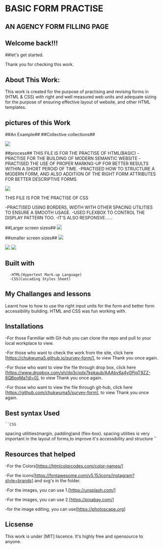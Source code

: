 # BASIC FORM PRACTISE

## AN AGENCY FORM FILLING PAGE

## Welcome back!!!

##let's get started.

Thank you for checking this work.

## About This Work:

This work is created for the purpose of practising and revising forms in (HTML & CSS) with right and well measured web units and adequate sizing for the purpose of ensuring effective layout of website, and other HTML templates.

## pictures of this Work

##An Example##
##Collective collections##

<img src="./image/form.gif">

##process##
THIS FILE IS FOR THE PRACTISE OF HTML(BASIC)
-PRACTISE FOR THE BUILDING OF MODERN SEMANTIC WEBSITE
-PRACTISED THE USE OF PROPER MARKNG-UP FOR BETTER RESULTS WITHIN A SHORT PEROID OF TIME.
-PRACTISED HOW TO STRUCTURE A MODERN FORM, AND ALSO ADDITION OF THE RIGHT FORM ATTRIBUTES FOR BETTER DESCRIPTIVE FORMS.

<img src="./image/form5.png">

THIS FILE IS FOR THE PRACTISE OF CSS

-PRACTISED USING BORDERS, WIDTH WITH OTHER SPACING UTILITIES TO ENSURE A SMOOTH USAGE.
-USED FLEXBOX TO CONTROL THE DISPLAY PATTERN TOO.
-IT'S ALSO RESPONSVE......

##Larger screen sizes##
<img src="./image/form1.png">

##smaller screen sizes##
<img src="./image/form2.png">

<img src="./image/form3.png">

<img src="./image/form4.png">

## Built with

      -HTML(Hypertext Mark-up Language)
      -CSS(Cascading Styles Sheet)

## My Challanges and lessons

Learnt how to how to use the right input units for the form and better form accessibility building. HTML and CSS was fun working with.

## Installations

-For those Farmiliar with Git-hub you can clone the repo and pull to your local workplace to view.

-For those who want to check the work from the site, click here [https://chukwuma5.github.io/survey-form/], to view Thank you once again.

-For those who want to view the file through drop box, click here [https://www.dropbox.com/sh/dq3cjxdx7kpkaub/AAAbv6a4y0PjqT9ZZ-8QBpqMa?dl=0], to view Thank you once again.

-For those who want to view the file through git-hub, click here [https://github.com/chukwuma5/survey-form], to view Thank you once again.

## Best syntax Used

    ``CSS

spacing utilities(margin, padding)and (flex-box).
spacing utilities is very important in the layout of forms,to improve it's accessibility and structure
``

## Resources that helped

-For the Colors[https://htmlcolorcodes.com/color-names/]

-For the icons[https://fontawesome.com/v5.15/icons/instagram?style=brands] and svg's in the folder.

-For the images, you can use 1.[https://unsplash.com/]

-For the images, you can use 2.[https://pixabay.com/]

-for the image editing, you can use[https://photoscape.org]

## Licsense

This work is under [MIT] liscence. It's highly free and opensource to anyone.
